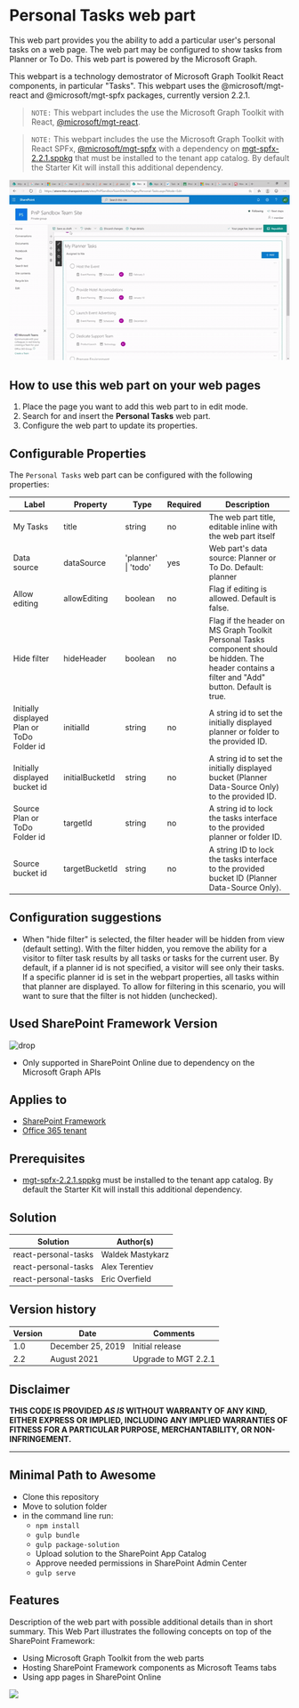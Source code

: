 # Personal Tasks web part

This web part provides you the ability to add a particular user's personal tasks on a web page. The web part may be configured to show tasks from Planner or To Do. This web part is powered by the Microsoft Graph.

This webpart is a technology demostrator of Microsoft Graph Toolkit React components, in particular "Tasks". This webpart uses the @microsoft/mgt-react and @microsoft/mgt-spfx packages, currently version 2.2.1.

> `NOTE:` This webpart includes the use the Microsoft Graph Toolkit with React, [@microsoft/mgt-react](https://www.npmjs.com/package/@microsoft/mgt-react).

> `NOTE:` This webpart includes the use the Microsoft Graph Toolkit with React SPFx, [@microsoft/mgt-spfx](../mgt-spfx/README.md) with a dependency on [mgt-spfx-2.2.1.sppkg](https://github.com/microsoftgraph/microsoft-graph-toolkit/releases) that must be installed to the tenant app catalog. By default the Starter Kit will install this additional dependency.

![Personal Tasks](./assets/personal-tasks-demo.gif)

## How to use this web part on your web pages

1. Place the page you want to add this web part to in edit mode.
2. Search for and insert the **Personal Tasks** web part.
3. Configure the web part to update its properties.

## Configurable Properties

The `Personal Tasks` web part can be configured with the following properties:

| Label | Property | Type | Required | Description |
| ---- | ---- | ---- | ---- | ---- |
| My Tasks | title | string | no | The web part title, editable inline with the web part itself |
| Data source | dataSource | 'planner' \| 'todo' | yes | Web part's data source: Planner or To Do. Default: planner |
| Allow editing | allowEditing | boolean | no | Flag if editing is allowed. Default is false. |
| Hide filter | hideHeader | boolean | no | Flag if the header on MS Graph Toolkit Personal Tasks component should be hidden. The header contains a filter and "Add" button. Default is true. |
| Initially displayed Plan or ToDo Folder id | initialId | string | no | A string id to set the initially displayed planner or folder to the provided ID. |
| Initially displayed bucket id | initialBucketId | string | no | A string id to set the initially displayed bucket (Planner Data-Source Only) to the provided ID. |
| Source Plan or ToDo Folder id | targetId | string | no | A string id to lock the tasks interface to the provided planner or folder ID. |
| Source bucket id | targetBucketId | string | no | A string ID to lock the tasks interface to the provided bucket ID (Planner Data-Source Only). |

## Configuration suggestions

* When "hide filter" is selected, the filter header will be hidden from view (default setting). With the filter hidden, you remove the ability for a visitor to filter task results by all tasks or tasks for the current user. By default, if a planner id is not specified, a visitor will see only their tasks. If a specific planner id is set in the webpart properties, all tasks within that planner are displayed. To allow for filtering in this scenario, you will want to sure that the filter is not hidden (unchecked).

## Used SharePoint Framework Version

![drop](https://img.shields.io/badge/version-1.9.1-green.svg)

* Only supported in SharePoint Online due to dependency on the Microsoft Graph APIs

## Applies to

* [SharePoint Framework](https:/dev.office.com/sharepoint)
* [Office 365 tenant](https://dev.office.com/sharepoint/docs/spfx/set-up-your-development-environment)

## Prerequisites

* [mgt-spfx-2.2.1.sppkg](https://github.com/microsoftgraph/microsoft-graph-toolkit/releases) must be installed to the tenant app catalog. By default the Starter Kit will install this additional dependency.

## Solution

Solution|Author(s)
--------|---------
react-personal-tasks | Waldek Mastykarz
react-personal-tasks | Alex Terentiev
react-personal-tasks | Eric Overfield

## Version history

Version|Date|Comments
-------|----|--------
1.0|December 25, 2019|Initial release
2.2|August 2021|Upgrade to MGT 2.2.1

## Disclaimer

**THIS CODE IS PROVIDED *AS IS* WITHOUT WARRANTY OF ANY KIND, EITHER EXPRESS OR IMPLIED, INCLUDING ANY IMPLIED WARRANTIES OF FITNESS FOR A PARTICULAR PURPOSE, MERCHANTABILITY, OR NON-INFRINGEMENT.**

---

## Minimal Path to Awesome

* Clone this repository
* Move to solution folder
* in the command line run:
  * `npm install`
  * `gulp bundle`
  * `gulp package-solution`
  * Upload solution to the SharePoint App Catalog
  * Approve needed permissions in SharePoint Admin Center
  * `gulp serve`

## Features

Description of the web part with possible additional details than in short summary. 
This Web Part illustrates the following concepts on top of the SharePoint Framework:

* Using Microsoft Graph Toolkit from the web parts
* Hosting SharePoint Framework components as Microsoft Teams tabs
* Using app pages in SharePoint Online

<img src="https://telemetry.sharepointpnp.com/sp-starter-kit/source/react-personal-tasks" />
